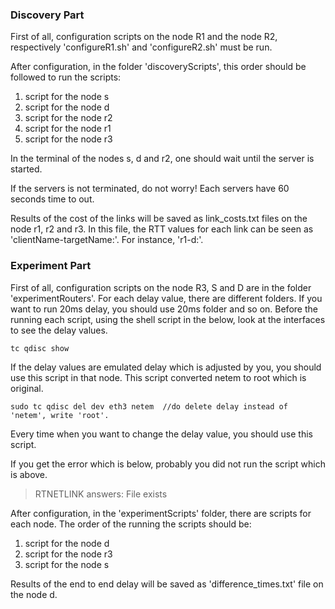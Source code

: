 [comment]: <> (Osman Emre Bilici - 2171353)
[commment]: <> (Ege Özbek - 2237709)

### Discovery Part
First of all, configuration scripts on the node R1 and the node R2, respectively 'configureR1.sh' and 'configureR2.sh' must be run.

After configuration, in the folder 'discoveryScripts', this order should be followed to run the scripts: 
1. script for the node s
2. script for the node d
3. script for the node r2
4. script for the node r1
5. script for the node r3

In the terminal of the nodes s, d and r2, one should wait until the server is started.

If the servers is not terminated, do not worry! Each servers have 60 seconds time to out.

Results of the cost of the links will be saved as link_costs.txt files on the node r1, r2 and r3. 
In this file, the RTT values for each link can be seen as 'clientName-targetName:'. For instance, 'r1-d:'.

### Experiment Part
First of all, configuration scripts on the node R3, S and D are in the folder 'experimentRouters'. 
For each delay value, there are different folders. If you want to run 20ms delay, you should use 20ms folder and so on.
Before the running each script, using the shell script in the below, look at the interfaces to see the delay values.
```
tc qdisc show
```
If the delay values are emulated delay which is adjusted by you, you should use this script in that node. 
This script converted netem to root which is original.
```
sudo tc qdisc del dev eth3 netem  //do delete delay instead of 'netem', write 'root'.
```
Every time when you want to change the delay value, you should use this script. 

If you get the error which is below, probably you did not run the script which is above.

> RTNETLINK answers: File exists

After configuration, in the 'experimentScripts' folder, there are scripts for each node. The order of the running the scripts should be:
1. script for the node d
2. script for the node r3
3. script for the node s

Results of the end to end delay will be saved as 'difference_times.txt' file on the node d.
